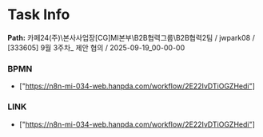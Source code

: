 # Task Info

**Path:** 카페24(주)\본사사업장\[CG]MI본부\B2B협력그룹\B2B협력2팀 / jwpark08 / [333605] 9월 3주차_ 제안 협의 / 2025-09-19_00-00-00

### BPMN
- ["https://n8n-mi-034-web.hanpda.com/workflow/2E22IvDTiOGZHedi"]

### LINK
- ["https://n8n-mi-034-web.hanpda.com/workflow/2E22IvDTiOGZHedi"]

